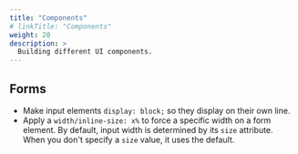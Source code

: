 ```yaml
---
title: "Components"
# linkTitle: "Components"
weight: 20
description: >
  Building different UI components.
---
```



## Forms

- Make input elements `display: block;` so they display on their own line.
- Apply a `width/inline-size: x%` to force a specific width on a form element. By default, input width is determined by its `size` attribute. When you don't specify a `size` value, it uses the default.